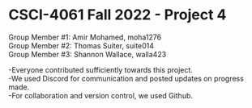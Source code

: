 # CSCI-4061 Fall 2022 - Project 4
Group Member #1: Amir Mohamed, moha1276  
Group Member #2: Thomas Suiter, suite014  
Group Member #3: Shannon Wallace, walla423  
  
-Everyone contributed sufficiently towards this project.  
-We used Discord for communication and posted updates on progress made.  
-For collaboration and version control, we used Github.  
